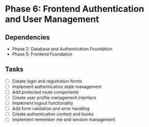 # Phase 6: Frontend Authentication and User Management

## Dependencies
- Phase 2: Database and Authentication Foundation
- Phase 5: Frontend Foundation

## Tasks
- [ ] Create login and registration forms
- [ ] Implement authentication state management
- [ ] Add protected route components
- [ ] Create user profile management interface
- [ ] Implement logout functionality
- [ ] Add form validation and error handling
- [ ] Create authentication context and hooks
- [ ] Implement remember me and session management 
